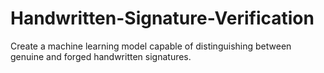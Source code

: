 # Handwritten-Signature-Verification
Create a machine learning model capable of distinguishing between genuine and forged handwritten signatures.
